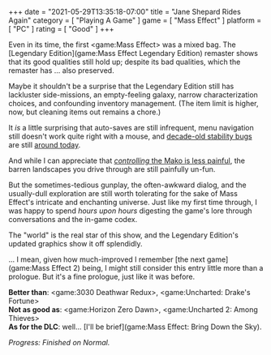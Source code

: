 +++
date = "2021-05-29T13:35:18-07:00"
title = "Jane Shepard Rides Again"
category = [ "Playing A Game" ]
game = [ "Mass Effect" ]
platform = [ "PC" ]
rating = [ "Good" ]
+++

Even in its time, the first <game:Mass Effect> was a mixed bag.  The [Legendary Edition](game:Mass Effect Legendary Edition) remaster shows that its good qualities still hold up; despite its bad qualities, which the remaster has ... also preserved.

Maybe it shouldn't be a surprise that the Legendary Edition still has lackluster side-missions, an empty-feeling galaxy, narrow characterization choices, and confounding inventory management.  (The item limit is higher, now, but cleaning items out remains a chore.)

It <i>is</i> a little surprising that auto-saves are still infrequent, menu navigation still doesn't work quite right with a mouse, and <a href="https://answers.ea.com/t5/Mass-Effect-1/Mass-Effect-final-battle-and-corresponding-cutscenes-freeze-PS3/td-p/327526">decade-old stability bugs</a> are still <a href="https://answers.ea.com/t5/Mass-Effect-Legendary-Edition/ME1-LE-crash-during-saren-citadel-fight/td-p/10360317">around today</a>.

And while I can appreciate that <a href="https://www.pcgamer.com/you-can-disable-mass-effect-legendary-editions-improved-mako-handling-if-you-like-pain/"><i>controlling</i> the Mako is less painful</a>, the barren landscapes you drive through are still painfully un-fun.

But the sometimes-tedious gunplay, the often-awkward dialog, and the usually-dull exploration are still worth tolerating for the sake of Mass Effect's intricate and enchanting universe.  Just like my first time through, I was happy to spend <i>hours upon hours</i> digesting the game's lore through conversations and the in-game codex.

The "world" is the real star of this show, and the Legendary Edition's updated graphics show it off splendidly.

... I mean, given how much-improved I remember [the next game](game:Mass Effect 2) being, I might still consider this entry little more than a prologue.  But it's a fine prologue, just like it was before.

<b>Better than</b>: <game:3030 Deathwar Redux>, <game:Uncharted: Drake's Fortune>  
<b>Not as good as</b>: <game:Horizon Zero Dawn>, <game:Uncharted 2: Among Thieves>  
<b>As for the DLC</b>: well... [I'll be brief](game:Mass Effect: Bring Down the Sky).

<i>Progress: Finished on Normal.</i>
